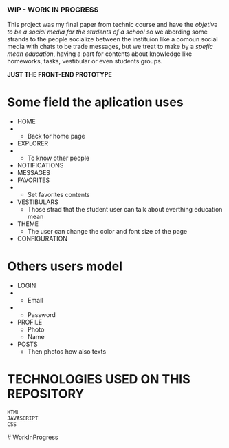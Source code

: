 ### WIP - WORK IN PROGRESS

This project was my final paper from technic course and have the _objetive to be a social media for the students of a school_ so 
we abording some strands to the people socialize between the instituion like a comoun social media with 
chats to be trade messages, but we treat to make by a _spefic mean education_, having a part for contents about knowledge like homeworks, tasks, vestibular or even students groups. 

**JUST THE FRONT-END PROTOTYPE** 

# Some field the aplication uses 

+  HOME
+   - Back for home page
+  EXPLORER
+    - To know other people
+  NOTIFICATIONS
+  MESSAGES
+  FAVORITES
+    - Set favorites contents
+  VESTIBULARS
    - Those strad that the student user can talk about everthing education mean
+  THEME 
    - The user can change the color and font size of the page 
+  CONFIGURATION 

# Others users model 

+  LOGIN
+   - Email
+   - Password
+  PROFILE
    - Photo
    - Name
+  POSTS
    - Then photos how also texts

# TECHNOLOGIES USED ON THIS REPOSITORY 

```
HTML 
JAVASCRIPT
CSS
```



#   W o r k I n P r o g r e s s 
 
 
